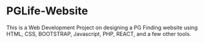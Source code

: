 # PGLife-Website
This is a Web Development Project on designing a PG Finding website using HTML, CSS, BOOTSTRAP, Javascript, PHP, REACT, and a few other tools.

